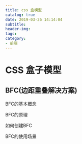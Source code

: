 ```yaml
---
title: css 盒模型
catalog: true
date: 2019-03-26 14:14:04
subtitle:
header-img:
tags:
category:
- 前端
---
```

# CSS 盒子模型

## BFC(边距重叠解决方案)

BFC的基本概念

BFC的原理

如何创建BFC

BFC的使用场景

